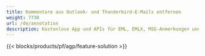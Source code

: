 ```yaml
---
title: Kommentare aus Outlook- und Thunderbird-E-Mails entfernen
weight: 7730
url: /de/annotation
description: Kostenlose App und APIs für EML, EMLX, MSG-Anmerkungen und -Kommentare unter Windows, Linux und macOS
---
```


{{< blocks/products/pf/agp/feature-solution >}} 

